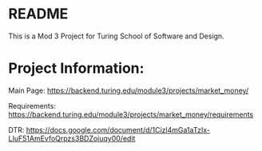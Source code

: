 # README

This is a Mod 3 Project for Turing School of Software and Design.

# Project Information:

Main Page:
https://backend.turing.edu/module3/projects/market_money/

Requirements: 
https://backend.turing.edu/module3/projects/market_money/requirements

DTR:
https://docs.google.com/document/d/1Cizl4mGa1aTzIx-LIuF51AmEvfoQrpzs3BDZoiuqy00/edit
